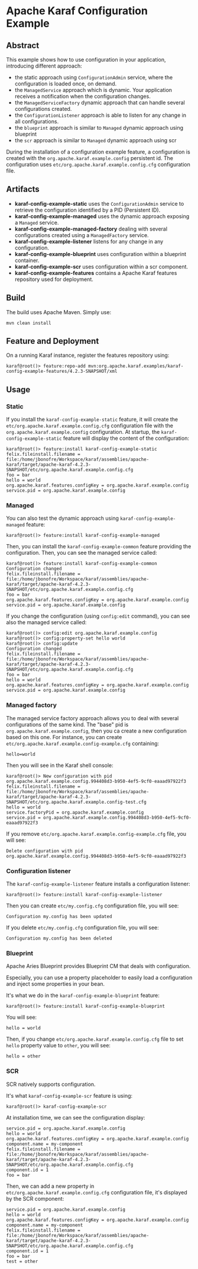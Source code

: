 <!--
    Licensed to the Apache Software Foundation (ASF) under one
    or more contributor license agreements.  See the NOTICE file
    distributed with this work for additional information
    regarding copyright ownership.  The ASF licenses this file
    to you under the Apache License, Version 2.0 (the
    "License"); you may not use this file except in compliance
    with the License.  You may obtain a copy of the License at

      http://www.apache.org/licenses/LICENSE-2.0

    Unless required by applicable law or agreed to in writing,
    software distributed under the License is distributed on an
    "AS IS" BASIS, WITHOUT WARRANTIES OR CONDITIONS OF ANY
    KIND, either express or implied.  See the License for the
    specific language governing permissions and limitations
    under the License.
-->
# Apache Karaf Configuration Example

## Abstract

This example shows how to use configuration in your application, introducing different approach:

* the static approach using `ConfigurationAdmin` service, where the configuration is loaded once, on demand.
* the `ManagedService` approach which is dynamic. Your application receives a notification when the configuration changes.
* the `ManagedServiceFactory` dynamic approach that can handle several configurations created.
* the `ConfigurationListener` approach is able to listen for any change in all configurations.
* the `blueprint` approach is similar to `Managed` dynamic approach using blueprint
* the `scr` approach is similar to `Managed` dynamic approach using scr

During the installation of a configuration example feature, a configuration is created with the `org.apache.karaf.example.config` persistent id.
The configuration uses `etc/org.apache.karaf.example.config.cfg` configuration file.

## Artifacts

* **karaf-config-example-static** uses the `ConfigurationAdmin` service to retrieve the configuration identified by a PID (Persistent ID).
* **karaf-config-example-managed** uses the dynamic approach exposing a `Managed` service.
* **karaf-config-example-managed-factory** dealing with several configurations created using a `ManagedFactory` service.
* **karaf-config-example-listener** listens for any change in any configuration.
* **karaf-config-example-blueprint** uses configuration within a blueprint container.
* **karaf-config-example-scr** uses configuration within a scr component.
* **karaf-config-example-features** contains a Apache Karaf features repository used for deployment.

## Build

The build uses Apache Maven. Simply use:

```
mvn clean install
```

## Feature and Deployment

On a running Karaf instance, register the features repository using:

```
karaf@root()> feature:repo-add mvn:org.apache.karaf.examples/karaf-config-example-features/4.2.3-SNAPSHOT/xml
```

## Usage

### Static

If you install the `karaf-config-example-static` feature, it will create the `etc/org.apache.karaf.example.config.cfg` configuration file with the
`org.apache.karaf.example.config` configuration. At startup, the `karaf-config-example-static` feature will display the content of the configuration:

```
karaf@root()> feature:install karaf-config-example-static 
felix.fileinstall.filename = file:/home/jbonofre/Workspace/karaf/assemblies/apache-karaf/target/apache-karaf-4.2.3-SNAPSHOT/etc/org.apache.karaf.example.config.cfg
foo = bar
hello = world
org.apache.karaf.features.configKey = org.apache.karaf.example.config
service.pid = org.apache.karaf.example.config
```

### Managed

You can also test the dynamic approach using `karaf-config-example-managed` feature:

```
karaf@root()> feature:install karaf-config-example-managed
```

Then, you can install the `karaf-config-example-common` feature providing the configuration. Then, you can see the managed service called:

```
karaf@root()> feature:install karaf-config-example-common
Configuration changed
felix.fileinstall.filename = file:/home/jbonofre/Workspace/karaf/assemblies/apache-karaf/target/apache-karaf-4.2.3-SNAPSHOT/etc/org.apache.karaf.example.config.cfg
foo = bar
org.apache.karaf.features.configKey = org.apache.karaf.example.config
service.pid = org.apache.karaf.example.config
```

If you change the configuration (using `config:edit` command), you can see also the managed service called:

```
karaf@root()> config:edit org.apache.karaf.example.config
karaf@root()> config:property-set hello world
karaf@root()> config:update
Configuration changed
felix.fileinstall.filename = file:/home/jbonofre/Workspace/karaf/assemblies/apache-karaf/target/apache-karaf-4.2.3-SNAPSHOT/etc/org.apache.karaf.example.config.cfg
foo = bar
hello = world
org.apache.karaf.features.configKey = org.apache.karaf.example.config
service.pid = org.apache.karaf.example.config
```

### Managed factory

The managed service factory approach allows you to deal with several configurations of the same kind. The "base" pid is `org.apache.karaf.example.config`, then you ca
create a new configuration based on this one. For instance, you can create `etc/org.apache.karaf.example.config-example.cfg` containing:

```
hello=world
```

Then you will see in the Karaf shell console:

```
karaf@root()> New configuration with pid org.apache.karaf.example.config.994408d3-b950-4ef5-9cf0-eaaad97922f3
felix.fileinstall.filename = file:/home/jbonofre/Workspace/karaf/assemblies/apache-karaf/target/apache-karaf-4.2.3-SNAPSHOT/etc/org.apache.karaf.example.config-test.cfg
hello = world
service.factoryPid = org.apache.karaf.example.config
service.pid = org.apache.karaf.example.config.994408d3-b950-4ef5-9cf0-eaaad97922f3
```

If you remove `etc/org.apache.karaf.example.config-example.cfg` file, you will see:

```
Delete configuration with pid org.apache.karaf.example.config.994408d3-b950-4ef5-9cf0-eaaad97922f3
```

### Configuration listener

The `karaf-config-example-listener` feature installs a configuration listener:

```
karaf@root()> feature:install karaf-config-example-listener
```

Then you can create `etc/my.config.cfg` configuration file, you will see:

```
Configuration my.config has been updated
```

If you delete `etc/my.config.cfg` configuration file, you will see:

```
Configuration my.config has been deleted
```

### Blueprint

Apache Aries Blueprint provides Blueprint CM that deals with configuration.

Especially, you can use a property placeholder to easily load a configuration and inject some properties in your bean.

It's what we do in the `karaf-config-example-blueprint` feature:

```
karaf@root()> feature:install karaf-config-example-blueprint
```

You will see:

```
hello = world
```

Then, if you change `etc/org.apache.karaf.example.config.cfg` file to set `hello` property value to `other`, you will see:

```
hello = other
```

### SCR

SCR natively supports configuration.

It's what `karaf-config-example-scr` feature is using:

```
karaf@root()> karaf-config-example-scr
```

At installation time, we can see the configuration display:

```
service.pid = org.apache.karaf.example.config
hello = world
org.apache.karaf.features.configKey = org.apache.karaf.example.config
component.name = my-component
felix.fileinstall.filename = file:/home/jbonofre/Workspace/karaf/assemblies/apache-karaf/target/apache-karaf-4.2.3-SNAPSHOT/etc/org.apache.karaf.example.config.cfg
component.id = 1
foo = bar
```

Then, we can add a new property in `etc/org.apache.karaf.example.config.cfg` configuration file, it's displayed by the SCR component:

```
service.pid = org.apache.karaf.example.config
hello = world
org.apache.karaf.features.configKey = org.apache.karaf.example.config
component.name = my-component
felix.fileinstall.filename = file:/home/jbonofre/Workspace/karaf/assemblies/apache-karaf/target/apache-karaf-4.2.3-SNAPSHOT/etc/org.apache.karaf.example.config.cfg
component.id = 1
foo = bar
test = other
```